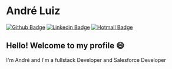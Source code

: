 # André Luiz


[![Github Badge](https://img.shields.io/badge/-Github-000?style=flat-square&logo=Github&logoColor=white&link=https://github.com/lucasgdb)](https://github.com/andrelcsjunior)
[![Linkedin Badge](https://img.shields.io/badge/-LinkedIn-blue?style=flat-square&logo=Linkedin&logoColor=white&link=https://www.linkedin.com/in/rebeccamanzi/)](https://www.linkedin.com/in/andr%C3%A9-luiz-90126716a/)
[![Hotmail Badge](https://img.shields.io/badge/Microsoft_Outlook-0078D4?style=flat-square&logo=microsoft-outlook&logoColor=white&link=mailto:andre.cavalcanti@osf.digital)](mailto:andre.cavalcanti@osf.digital)

## Hello! Welcome to my profile :smile: 
I'm André and I'm a fullstack Developer and Salesforce Developer
